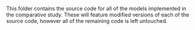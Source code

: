 This folder contains the source code for all of the models implemented in the comparative study.
These will feature modified versions of each of the source code, however all of the remaining code is left untouched. 

